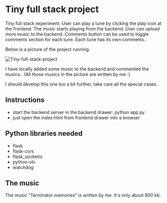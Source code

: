 # Tiny full stack project

Tiny full stack experiment. User can play a tune by clicking the play icon at the frontend. The music starts playing from the backend. User can upload more music to the backend. Comments button can be used to toggle comments section for each tune. Each tune has its own comments..

Below is a picture of the project running.

![Tiny-full-stack-project](https://github.com/tickBit/Tiny-full-stack-project/assets/61118857/e88fcf35-aad6-4113-827e-c6d7b8cc007a)

I have locally added some music to the backend and commented the musics.. (All those musics in the picture are written by me :)

I should develop this one too a bit further, take care all the special cases..

## Instructions

- start the backend server in the backend drawer: python app.py
- just open the index.html from frontend drawer into a browser

## Python libraries needed

- flask
- flask-cors
- flask_socketio
- python-vlc
- watchdog

## The music

The music "Terminator memories" is written by me. It's only about 900 kb.
